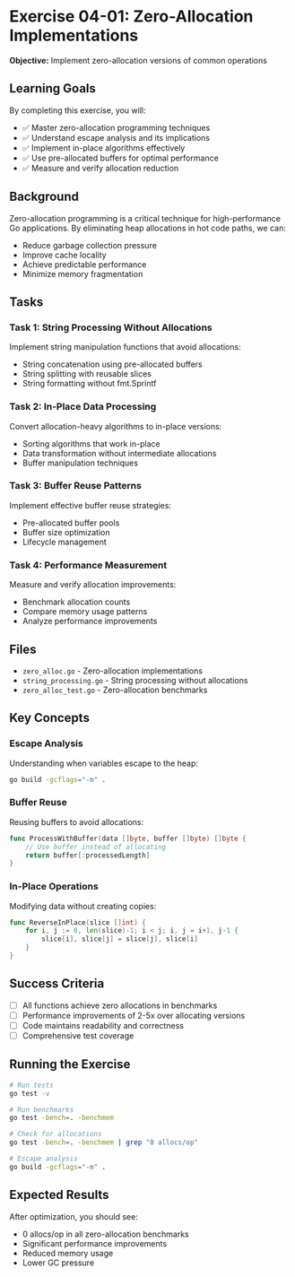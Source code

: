 # Exercise 04-01: Zero-Allocation Implementations

**Objective:** Implement zero-allocation versions of common operations

## Learning Goals

By completing this exercise, you will:
- ✅ Master zero-allocation programming techniques
- ✅ Understand escape analysis and its implications
- ✅ Implement in-place algorithms effectively
- ✅ Use pre-allocated buffers for optimal performance
- ✅ Measure and verify allocation reduction

## Background

Zero-allocation programming is a critical technique for high-performance Go applications. By eliminating heap allocations in hot code paths, we can:
- Reduce garbage collection pressure
- Improve cache locality
- Achieve predictable performance
- Minimize memory fragmentation

## Tasks

### Task 1: String Processing Without Allocations
Implement string manipulation functions that avoid allocations:
- String concatenation using pre-allocated buffers
- String splitting with reusable slices
- String formatting without fmt.Sprintf

### Task 2: In-Place Data Processing
Convert allocation-heavy algorithms to in-place versions:
- Sorting algorithms that work in-place
- Data transformation without intermediate allocations
- Buffer manipulation techniques

### Task 3: Buffer Reuse Patterns
Implement effective buffer reuse strategies:
- Pre-allocated buffer pools
- Buffer size optimization
- Lifecycle management

### Task 4: Performance Measurement
Measure and verify allocation improvements:
- Benchmark allocation counts
- Compare memory usage patterns
- Analyze performance improvements

## Files

- `zero_alloc.go` - Zero-allocation implementations
- `string_processing.go` - String processing without allocations
- `zero_alloc_test.go` - Zero-allocation benchmarks

## Key Concepts

### Escape Analysis
Understanding when variables escape to the heap:
```bash
go build -gcflags="-m" .
```

### Buffer Reuse
Reusing buffers to avoid allocations:
```go
func ProcessWithBuffer(data []byte, buffer []byte) []byte {
    // Use buffer instead of allocating
    return buffer[:processedLength]
}
```

### In-Place Operations
Modifying data without creating copies:
```go
func ReverseInPlace(slice []int) {
    for i, j := 0, len(slice)-1; i < j; i, j = i+1, j-1 {
        slice[i], slice[j] = slice[j], slice[i]
    }
}
```

## Success Criteria

- [ ] All functions achieve zero allocations in benchmarks
- [ ] Performance improvements of 2-5x over allocating versions
- [ ] Code maintains readability and correctness
- [ ] Comprehensive test coverage

## Running the Exercise

```bash
# Run tests
go test -v

# Run benchmarks
go test -bench=. -benchmem

# Check for allocations
go test -bench=. -benchmem | grep "0 allocs/op"

# Escape analysis
go build -gcflags="-m" .
```

## Expected Results

After optimization, you should see:
- 0 allocs/op in all zero-allocation benchmarks
- Significant performance improvements
- Reduced memory usage
- Lower GC pressure